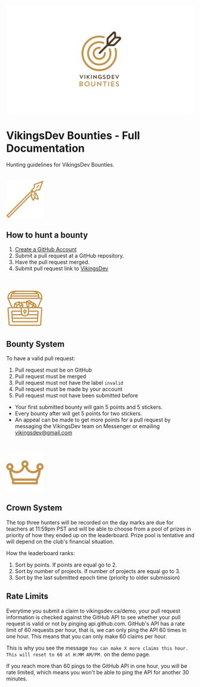 <a href="https://vikingsdev.ca/bounties">![](bounties-bg.png)</a>
# VikingsDev Bounties - Full Documentation
Hunting guidelines for VikingsDev Bounties.
<br><br><br>
<img src="003-spear.svg" width="100px"/>

## How to hunt a bounty
1. [Create a GitHub Account](https://github.com/join)
2. Submit a pull request at a GitHub repository.
3. Have the pull request merged.
4. Submit pull request link to [VikingsDev](https://vikingsdev.ca/demo)
<br><br><br>
<img src="004-treasure.svg" width="100px"/>

## Bounty System

To have a valid pull request:
1. Pull request must be on GitHub
2. Pull request must be merged
3. Pull request must not have the label `invalid`
4. Pull request must be made by your account
5. Pull request must not have been submitted before

- Your first submitted bounty will gain 5 points and 5 stickers.
- Every bounty after will get 5 points for two stickers.
- An appeal can be made to get more points for a pull request by messaging the VikingsDev 
team on Messenger or emailing vikingsdev@gmail.com
<br><br><br>
<img src="crown.svg" width="100px"/>

## Crown System

The top three hunters will be recorded on the day marks are due for teachers at 11:59pm PST and will be able to choose from a 
pool of prizes in priority of how they ended up on the leaderboard. Prize pool is tentative and will depend on the club's financial situation.

How the leaderboard ranks:
  1. Sort by points. If points are equal go to 2.
  2. Sort by number of projects. If number of projects are equal go to 3.
  3. Sort by the last submitted epoch time (priority to older submission)

## Rate Limits

Everytime you submit a claim to vikingsdev.ca/demo, your pull request information is checked against the GitHub API to see whether your pull request is valid or not by pinging api.github.com. GitHub's API has a rate limit of 60 requests per hour, that is, we can only ping the API 60 times in one hour. This means that you can only make 60 claims per hour.

This is why you see the message `You can make X more claims this hour. This will reset to 60 at H:MM AM/PM.` on the demo page. 

If you reach more than 60 pings to the GitHub API in one hour, you will be rate limited, which means you won't be able to ping the API for another 30 minutes. 
